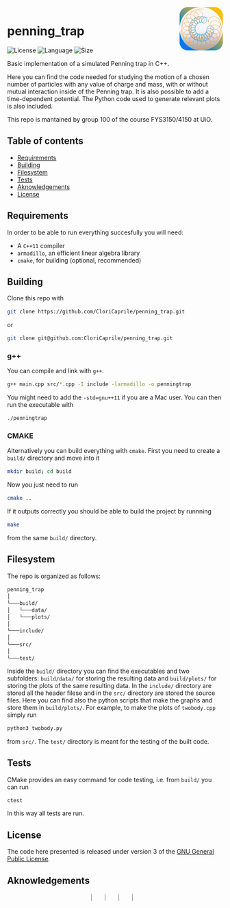 <img align="right" width=20% src="logo.gif" />

# penning_trap
![License](https://img.shields.io/github/license/CloriCaprile/penning_trap)
![Language](https://img.shields.io/badge/language-c%2B%2B-blue)
![Size](https://img.shields.io/github/repo-size/CloriCaprile/penning_trap)

Basic implementation of a simulated Penning trap in C++.

Here you can find the code needed for studying the motion of a chosen number of particles with any value of charge and mass, with or without mutual interaction inside of the Penning trap. It is also possible to add a time-dependent potential. 
The Python code used to generate relevant plots is also included.

This repo is mantained by group 100 of the course FYS3150/4150 at UiO.


## Table of contents

- [Requirements](#requirements)
- [Building](#building)
- [Filesystem](#filesystem)
- [Tests](#tests)
- [Aknowledgements](#aknowledgements)
- [License](#license)

## Requirements

In order to be able to run everything succesfully you will need:
* A `C++11` compiler
* `armadillo`, an efficient linear algebra library
* `cmake`, for building (optional, recommended)

## Building

Clone this repo with

```bash
git clone https://github.com/CloriCaprile/penning_trap.git
```

or

```bash
git clone git@github.com:CloriCaprile/penning_trap.git
```

### g++

You can compile and link with `g++`.

```bash
g++ main.cpp src/*.cpp -I include -larmadillo -o penningtrap
```
You might need to add the  `-std=gnu++11` if you are a Mac user.
You can then run the executable with

```bash
./penningtrap
```

### CMAKE

Alternatively you can build everything with `cmake`. First you need to create a `build/` directory and move into it
```bash
mkdir build; cd build
```
Now you just need to run
```bash
cmake ..
```
If it outputs correctly you should be able to build the project by runnning
```bash
make
```
from the same `build/` directory. 

## Filesystem
The repo is organized as follows:
```
penning_trap
│
└───build/
│   └───data/
│   └───plots/
│
└───include/
│
└───src/
│
└───test/
```
Inside the `build/` directory you can find the executables and two subfolders: `build/data/` for storing the resulting data and `build/plots/` for storing the plots of the same resulting data.
In the `include/` directory are stored all the header filese and in the `src/` directory are stored the source files.
Here you can find also the python scripts that make the graphs and store them in `build/plots/`. For example, to make the plots of `twobody.cpp` simply run
```bash
python3 twobody.py
```
from `src/`.
The `test/` directory is meant for the testing of the built code.



## Tests
CMake provides an easy command for code testing, i.e. from `build/` you can run
```bash
ctest
```
In this way all tests are run.


## License

The code here presented is released under version 3 of the [GNU General Public License](https://www.gnu.org/licenses/gpl-3.0.html).


## Aknowledgements
<p align="center">
<button  style="border: transparent; background-color: transparent;">
    <img align="left" width=10% src="https://avatars.githubusercontent.com/u/51904841?v=4"> 
</button>
<button style="border: transparent; background-color: transparent;">
    <img align="left" width=10% src="https://avatars.githubusercontent.com/u/112166702?v="> 
</button>
<button style="border: transparent; background-color: transparent;">
    <img align="left" width=10% src="https://avatars.githubusercontent.com/u/79975678?s=400&u=6770b5f0354ed29bf9a54e7f27a8250bb812c279&v=4"> 
</button>
<button style="border: transparent; background-color: transparent;">
    <img align="left" width=10% src="https://avatars.githubusercontent.com/u/112163092?v=4">
</button>
</p>


